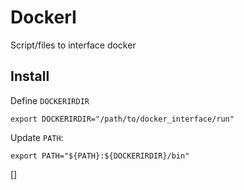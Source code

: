 # DockerI
Script/files to interface docker

## Install

 Define `DOCKERIRDIR`
 ```
 export DOCKERIRDIR="/path/to/docker_interface/run"
 ```
 Update `PATH`:
 ```
 export PATH="${PATH}:${DOCKERIRDIR}/bin"
 ```

 []

